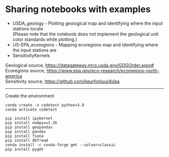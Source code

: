 # Sharing notebooks with examples

- USDA_geology - Plotting geological map and identifying where the input stations locate<br>
  (Please note that the notebook does not implement the geological unit color standards while plotting.)
- US-EPA_ecoregions - Mapping ecoregions map and identifying where the input stations are
- SensitivityKernels 
  
Geological source, https://datagateway.nrcs.usda.gov/GDGOrder.aspx#<br>
Ecoregions source, https://www.epa.gov/eco-research/ecoregions-north-america<br>
Sensitivity source, https://github.com/keurfonluu/disba<br>

-------
Create the environment
```
conda create -n codetest python=3.9
conda activate codetest

pip install ipykernel
pip install numpy==1.26
pip install geopandas
pip install pandas
pip install fiona
pip install dbfread
conda install -c conda-forge gmt --solver=classic
pip install pygmt
```

